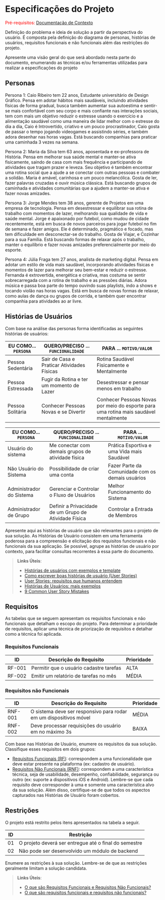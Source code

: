 # Especificações do Projeto

<span style="color:red">Pré-requisitos: <a href="01-Documentação de Contexto.md"> Documentação de Contexto</a></span>

Definição do problema e ideia de solução a partir da perspectiva do usuário. É composta pela definição do  diagrama de personas, histórias de usuários, requisitos funcionais e não funcionais além das restrições do projeto.

Apresente uma visão geral do que será abordado nesta parte do documento, enumerando as técnicas e/ou ferramentas utilizadas para realizar a especificações do projeto

## Personas

Persona 1: 
Caio Ribeiro tem 22 anos, Estudante universitário de Design Gráfico. Pensa em adotar hábitos mais saudáveis, incluindo atividades físicas de forma gradual, busca também aumentar sua autoestima e sentir-se mais confortável com seu corpo e mais confiante nas interações sociais, tem com mais um objetivo reduzir o estresse usando o exercício e a alimentação saudável como uma maneira de lidar melhor com o estresse do dia a dia, Caio é Introvertido, criativo e um pouco procrastinador, Caio gosta de passar o tempo jogando videogames e assistindo séries, e também adora desenhar nas horas vagas. Está buscando companhias para praticar uma caminhada 3 vezes na semana.

Persona 2:
Maria da Silva tem 63 anos, aposentada e ex-professora de História. Pensa em melhorar sua saúde mental e manter-se ativa fisicamente, saindo de casa com mais frequência e participando de atividades que tragam prazer e leveza. Seu objetivo é também encontrar uma rotina social que a ajude a se conectar com outras pessoas e combater a solidão. Maria é amável, carinhosa e um pouco melancólica. Gosta de ler, fazer palavras cruzadas e ouvir música clássica. Está buscando grupos de caminhada e atividades comunitárias que a ajudem a manter-se ativa e fazer novas amizades.

Persona 3:
Jorge Mendes tem 38 anos, gerente de Projetos em uma empresa de tecnologia. Pensa em desestressar e equilibrar sua rotina de trabalho com momentos de lazer, melhorando sua qualidade de vida e saúde mental. Jorge é apaixonado por futebol, como mudou de cidade recentemente, está em busca de novos parceiros para jogar futebol no fim de semana e fazer amigos. Ele é determinado, pragmático e focado, mas tem dificuldade em desconectar-se do trabalho. Gosta de Viajar, e Cozinhar para a sua Família. Está buscando formas de relaxar após o trabalho, manter o equilíbrio e fazer novas amizades preferencialmente por meio do esporte.

Persona 4:
Júlia Fraga tem 27 anos, analista de marketing digital. Pensa em adotar um estilo de vida mais saudável, incorporando atividades físicas e momentos de lazer para melhorar seu bem-estar e reduzir o estresse. Fernanda é extrovertida, energética e criativa, mas costuma se sentir sobrecarregada com a rotina de trabalho e as pressões diárias. Adora música e passa boa parte do tempo ouvindo suas playlists, indo a shows e tocando violão nas horas vagas. Está em busca de novas formas de relaxar, como aulas de dança ou grupos de corrida, e também quer encontrar companhia para atividades ao ar livre.

## Histórias de Usuários

Com base na análise das personas forma identificadas as seguintes histórias de usuários:

|EU COMO... `PERSONA`| QUERO/PRECISO ... `FUNCIONALIDADE` |PARA ... `MOTIVO/VALOR`                 |
|--------------------|------------------------------------|----------------------------------------|
|Pessoa Sedentária| Sair de Casa e Praticar Atividades Físicas| Rotina Saudável Fisicamente e Mentalmente|
|Pessoa Estressada| Fugir da Rotina e ter um momento de Lazer | Desestressar e pensar menos em trabalho |
|Pessoa Solitária| Conhecer Pessoas Novas e se Divertir |Conhecer Pessoas Novas por meio do esporte para uma rotina mais saudável mentalmente|

|EU COMO... `PERSONA`| QUERO/PRECISO ... `FUNCIONALIDADE` |PARA ... `MOTIVO/VALOR`                 |
|--------------------|------------------------------------|----------------------------------------|
|Usuário do sistema  | Me conectar com demais grupos de atividade física         | Prática Esportiva e uma Vida mais Saudável               |
|Não Usuário do Sistema| Possibilidade de criar uma conta                | Fazer Parte da Comunidade com os demais usuários |
|Administrador do Sistema| Gerenciar e Controlar o Fluxo de Usuários | Melhor Funcionamento do Sistema |
|Administrador de Grupo| Definir a Privacidade de um Grupo de Atividade Física| Controlar a Entrada de Membros |



Apresente aqui as histórias de usuário que são relevantes para o projeto de sua solução. As Histórias de Usuário consistem em uma ferramenta poderosa para a compreensão e elicitação dos requisitos funcionais e não funcionais da sua aplicação. Se possível, agrupe as histórias de usuário por contexto, para facilitar consultas recorrentes à essa parte do documento.

> **Links Úteis**:
> - [Histórias de usuários com exemplos e template](https://www.atlassian.com/br/agile/project-management/user-stories)
> - [Como escrever boas histórias de usuário (User Stories)](https://medium.com/vertice/como-escrever-boas-users-stories-hist%C3%B3rias-de-usu%C3%A1rios-b29c75043fac)
> - [User Stories: requisitos que humanos entendem](https://www.luiztools.com.br/post/user-stories-descricao-de-requisitos-que-humanos-entendem/)
> - [Histórias de Usuários: mais exemplos](https://www.reqview.com/doc/user-stories-example.html)
> - [9 Common User Story Mistakes](https://airfocus.com/blog/user-story-mistakes/)



## Requisitos

As tabelas que se seguem apresentam os requisitos funcionais e não funcionais que detalham o escopo do projeto. Para determinar a prioridade de requisitos, aplicar uma técnica de priorização de requisitos e detalhar como a técnica foi aplicada.

### Requisitos Funcionais

|ID    | Descrição do Requisito  | Prioridade |
|------|-----------------------------------------|----|
|RF-001| Permitir que o usuário cadastre tarefas | ALTA | 
|RF-002| Emitir um relatório de tarefas no mês   | MÉDIA |

### Requisitos não Funcionais

|ID     | Descrição do Requisito  |Prioridade |
|-------|-------------------------|----|
|RNF-001| O sistema deve ser responsivo para rodar em um dispositivos móvel | MÉDIA | 
|RNF-002| Deve processar requisições do usuário em no máximo 3s |  BAIXA | 

Com base nas Histórias de Usuário, enumere os requisitos da sua solução. Classifique esses requisitos em dois grupos:

- [Requisitos Funcionais
 (RF)](https://pt.wikipedia.org/wiki/Requisito_funcional):
 correspondem a uma funcionalidade que deve estar presente na
  plataforma (ex: cadastro de usuário).
- [Requisitos Não Funcionais
  (RNF)](https://pt.wikipedia.org/wiki/Requisito_n%C3%A3o_funcional):
  correspondem a uma característica técnica, seja de usabilidade,
  desempenho, confiabilidade, segurança ou outro (ex: suporte a
  dispositivos iOS e Android).
Lembre-se que cada requisito deve corresponder à uma e somente uma
característica alvo da sua solução. Além disso, certifique-se de que
todos os aspectos capturados nas Histórias de Usuário foram cobertos.

## Restrições

O projeto está restrito pelos itens apresentados na tabela a seguir.

|ID| Restrição                                             |
|--|-------------------------------------------------------|
|01| O projeto deverá ser entregue até o final do semestre |
|02| Não pode ser desenvolvido um módulo de backend        |

Enumere as restrições à sua solução. Lembre-se de que as restrições geralmente limitam a solução candidata.

> **Links Úteis**:
> - [O que são Requisitos Funcionais e Requisitos Não Funcionais?](https://codificar.com.br/requisitos-funcionais-nao-funcionais/)
> - [O que são requisitos funcionais e requisitos não funcionais?](https://analisederequisitos.com.br/requisitos-funcionais-e-requisitos-nao-funcionais-o-que-sao/)
